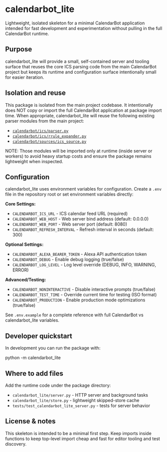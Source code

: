 # calendarbot_lite

Lightweight, isolated skeleton for a minimal CalendarBot application intended for fast development
and experimentation without pulling in the full CalendarBot runtime.

Purpose
-------
calendarbot_lite will provide a small, self-contained server and tooling surface that reuses the
core ICS parsing code from the main CalendarBot project but keeps its runtime and configuration
surface intentionally small for easier iteration.

Isolation and reuse
-------------------
This package is isolated from the main project codebase. It intentionally does NOT copy or import
the full CalendarBot application at package import time. When appropriate, calendarbot_lite will
reuse the following existing parser modules from the main project:

- [`calendarbot/ics/parser.py`](calendarbot/ics/parser.py:1)
- [`calendarbot/ics/rrule_expander.py`](calendarbot/ics/rrule_expander.py:1)
- [`calendarbot/sources/ics_source.py`](calendarbot/sources/ics_source.py:1)

NOTE: Those modules will be imported only at runtime (inside server or workers) to avoid heavy
startup costs and ensure the package remains lightweight when inspected.

Configuration
-------------
calendarbot_lite uses environment variables for configuration. Create a `.env` file in the repository root or set environment variables directly:

**Core Settings:**
- `CALENDARBOT_ICS_URL` - ICS calendar feed URL (required)
- `CALENDARBOT_WEB_HOST` - Web server bind address (default: 0.0.0.0)
- `CALENDARBOT_WEB_PORT` - Web server port (default: 8080)
- `CALENDARBOT_REFRESH_INTERVAL` - Refresh interval in seconds (default: 300)

**Optional Settings:**
- `CALENDARBOT_ALEXA_BEARER_TOKEN` - Alexa API authentication token
- `CALENDARBOT_DEBUG` - Enable debug logging (true/false)
- `CALENDARBOT_LOG_LEVEL` - Log level override (DEBUG, INFO, WARNING, ERROR)

**Advanced/Testing:**
- `CALENDARBOT_NONINTERACTIVE` - Disable interactive prompts (true/false)
- `CALENDARBOT_TEST_TIME` - Override current time for testing (ISO format)
- `CALENDARBOT_PRODUCTION` - Enable production mode optimizations (true/false)

See `.env.example` for a complete reference with full CalendarBot vs calendarbot_lite variables.

Developer quickstart
--------------------
In development you can run the package with:

python -m calendarbot_lite

Where to add files
------------------
Add the runtime code under the package directory:

- `calendarbot_lite/server.py` - HTTP server and background tasks
- `calendarbot_lite/store.py` - lightweight skipped-store cache
- `tests/test_calendarbot_lite_server.py` - tests for server behavior

License & notes
---------------
This skeleton is intended to be a minimal first step. Keep imports inside functions to keep top-level
import cheap and fast for editor tooling and test discovery.